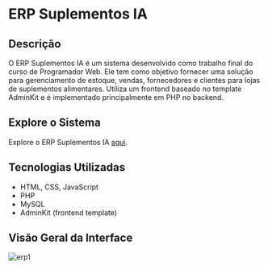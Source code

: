 # ERP Suplementos IA

## Descrição

O ERP Suplementos IA é um sistema desenvolvido como trabalho final do curso de Programador Web. Ele tem como objetivo fornecer uma solução para gerenciamento de estoque, vendas, fornecedores e clientes para lojas de suplementos alimentares. Utiliza um frontend baseado no template AdminKit e é implementado principalmente em PHP no backend.

## Explore o Sistema
Explore o ERP Suplementos IA [aqui](https://pablohenriquealves.tipoatipo.com.br/erpsuplementosia/index.php).


## Tecnologias Utilizadas

- HTML, CSS, JavaScript
- PHP
- MySQL
- AdminKit (frontend template)

## Visão Geral da Interface
![erp1](https://github.com/pablohenriquealves/projeto-erp-suplementos-ia/assets/152925963/59d29af7-f8e5-4a7f-a196-6d65ae1fa299)
